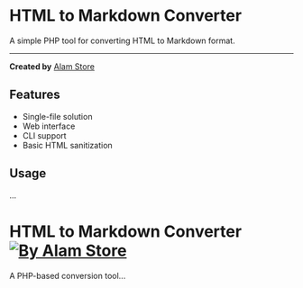 # HTML to Markdown Converter

A simple PHP tool for converting HTML to Markdown format.

---

**Created by** [Alam Store](https://alamstore.com)

## Features
- Single-file solution
- Web interface
- CLI support
- Basic HTML sanitization

## Usage
...
# HTML to Markdown Converter [![By Alam Store](https://img.shields.io/badge/Created_by-Alam_Store-important?style=flat&logo=github&link=https://alamstore.com)](https://alamstore.com)

A PHP-based conversion tool...

